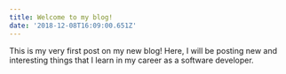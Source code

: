 ```yaml
---
title: Welcome to my blog!
date: '2018-12-08T16:09:00.651Z'
---
```


This is my very first post on my new blog! Here, I will be posting
new and interesting things that I learn in my career as a software
developer.
